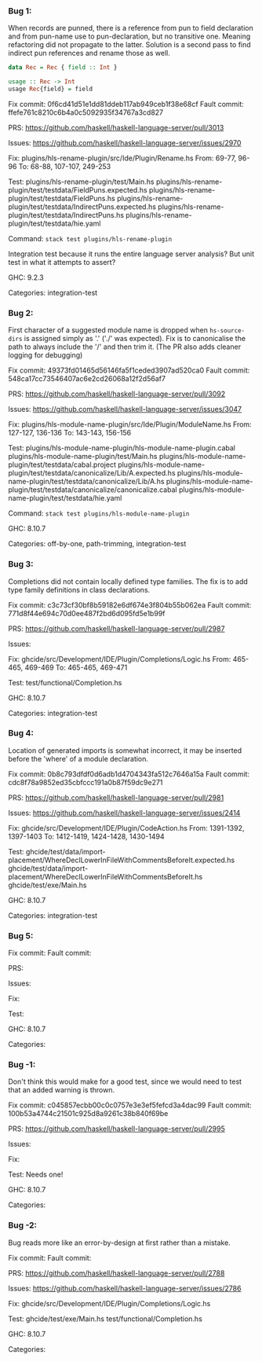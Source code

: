 ### Bug 1:
When records are punned, there is a reference from pun to field declaration and from pun-name use to pun-declaration, but no transitive one. Meaning refactoring did not propagate to the latter. Solution is a second pass to find indirect pun references and rename those as well.

```haskell
data Rec = Rec { field :: Int }

usage :: Rec -> Int
usage Rec{field} = field

```

Fix commit: 0f6cd41d51e1dd81ddeb117ab949ceb1f38e68cf
Fault commit: ffefe761c8210c6b4a0c5092935f34767a3cd827

PRS:
https://github.com/haskell/haskell-language-server/pull/3013

Issues:
https://github.com/haskell/haskell-language-server/issues/2970

Fix:
plugins/hls-rename-plugin/src/Ide/Plugin/Rename.hs
From: 69-77, 96-96
To: 68-88, 107-107, 249-253

Test:
plugins/hls-rename-plugin/test/Main.hs
plugins/hls-rename-plugin/test/testdata/FieldPuns.expected.hs
plugins/hls-rename-plugin/test/testdata/FieldPuns.hs
plugins/hls-rename-plugin/test/testdata/IndirectPuns.expected.hs
plugins/hls-rename-plugin/test/testdata/IndirectPuns.hs
plugins/hls-rename-plugin/test/testdata/hie.yaml

Command: `stack test plugins/hls-rename-plugin`

Integration test because it runs the entire language server analysis?
But unit test in what it attempts to assert?

GHC: 9.2.3

Categories:
integration-test


### Bug 2:
First character of a suggested module name is dropped when `hs-source-dirs` is assigned simply as '.' ('./' was expected). Fix is to canonicalise the path to always include the '/' and then trim it. (The PR also adds cleaner logging for debugging)

Fix commit: 49373fd01465d56146fa5f1ceded3907ad520ca0
Fault commit: 548ca17cc73546407ac6e2cd26068a12f2d56af7

PRS:
https://github.com/haskell/haskell-language-server/pull/3092

Issues:
https://github.com/haskell/haskell-language-server/issues/3047

Fix:
plugins/hls-module-name-plugin/src/Ide/Plugin/ModuleName.hs
From: 127-127, 136-136
To: 143-143, 156-156

Test:
plugins/hls-module-name-plugin/hls-module-name-plugin.cabal
plugins/hls-module-name-plugin/test/Main.hs
plugins/hls-module-name-plugin/test/testdata/cabal.project
plugins/hls-module-name-plugin/test/testdata/canonicalize/Lib/A.expected.hs
plugins/hls-module-name-plugin/test/testdata/canonicalize/Lib/A.hs
plugins/hls-module-name-plugin/test/testdata/canonicalize/canonicalize.cabal
plugins/hls-module-name-plugin/test/testdata/hie.yaml

Command: `stack test plugins/hls-module-name-plugin`

GHC: 8.10.7

Categories:
off-by-one, path-trimming, integration-test


### Bug 3:
Completions did not contain locally defined type families. The fix is to add type family definitions in class declarations.

Fix commit: c3c73cf30bf8b59182e6df674e3f804b55b062ea
Fault commit: 771d8f44e694c70d0ee487f2bd6d095fd5e1b99f

PRS:
https://github.com/haskell/haskell-language-server/pull/2987

Issues:

Fix:
ghcide/src/Development/IDE/Plugin/Completions/Logic.hs
From: 465-465, 469-469
To: 465-465, 469-471

Test:
test/functional/Completion.hs

GHC: 8.10.7

Categories:
integration-test


### Bug 4:
Location of generated imports is somewhat incorrect, it may be inserted before the 'where' of a module declaration. 

Fix commit: 0b8c793dfdf0d6adb1d4704343fa512c7646a15a
Fault commit: cdc8f78a9852ed35cbfccc191a0b87f59dc9e271

PRS:
https://github.com/haskell/haskell-language-server/pull/2981

Issues:
https://github.com/haskell/haskell-language-server/issues/2414

Fix:
ghcide/src/Development/IDE/Plugin/CodeAction.hs
From: 1391-1392, 1397-1403
To: 1412-1419, 1424-1428, 1430-1494

Test:
ghcide/test/data/import-placement/WhereDeclLowerInFileWithCommentsBeforeIt.expected.hs
ghcide/test/data/import-placement/WhereDeclLowerInFileWithCommentsBeforeIt.hs
ghcide/test/exe/Main.hs

GHC: 8.10.7

Categories:
integration-test


### Bug 5:


Fix commit:
Fault commit:

PRS:

Issues:

Fix:

Test:

GHC: 8.10.7

Categories:



### Bug -1:
Don't think this would make for a good test, since we would need to test that an added warning is thrown.

Fix commit: c045857ecbb00c0c0757e3e3ef5fefcd3a4dac99
Fault commit: 100b53a4744c21501c925d8a9261c38b840f69be

PRS:
https://github.com/haskell/haskell-language-server/pull/2995

Issues:

Fix:

Test:
Needs one!

GHC: 8.10.7

Categories:


### Bug -2:
Bug reads more like an error-by-design at first rather than a mistake.

Fix commit:
Fault commit:

PRS:
https://github.com/haskell/haskell-language-server/pull/2788

Issues:
https://github.com/haskell/haskell-language-server/issues/2786

Fix:
ghcide/src/Development/IDE/Plugin/Completions/Logic.hs


Test:
ghcide/test/exe/Main.hs
test/functional/Completion.hs

GHC: 8.10.7

Categories:


